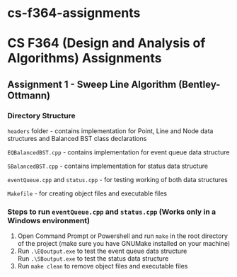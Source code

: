# cs-f364-assignments<br><br>CS F364 (Design and Analysis of Algorithms) Assignments

## Assignment 1 - Sweep Line Algorithm (Bentley-Ottmann)

### Directory Structure

`headers` folder - contains implementation for Point, Line and Node data structures and Balanced BST class declarations

`EQBalancedBST.cpp` - contains implementation for event queue data structure

`SBalancedBST.cpp` - contains implementation for status data structure

`eventQueue.cpp` and `status.cpp` - for testing working of both data structures

`Makefile` - for creating object files and executable files

### Steps to run `eventQueue.cpp` and `status.cpp` (Works only in a Windows environment)

1. Open Command Prompt or Powershell and run `make` in the root directory of the project (make sure you have GNUMake installed on your machine)
2. Run `.\EQoutput.exe` to test the event queue data structure<br>
   Run `.\SBoutput.exe` to test the status data structure<br>
3. Run `make clean` to remove object files and executable files
